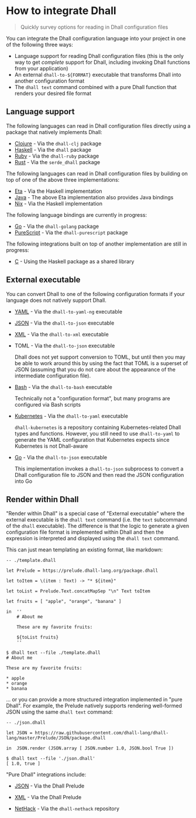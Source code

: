 # How to integrate Dhall

> Quickly survey options for reading in Dhall configuration files

You can integrate the Dhall configuration language into your project in one of the following three ways:

* Language support for reading Dhall configuration files (this is the only way to get _complete_ support for Dhall, including invoking Dhall functions from your application)
* An external `dhall-to-${FORMAT}` executable that transforms Dhall into another configuration format
* The `dhall text` command combined with a pure Dhall function that renders your desired file format

## Language support

The following languages can read in Dhall configuration files directly using a package that natively implements Dhall:

* [Clojure](https://github.com/f-f/dhall-clj) - Via the `dhall-clj` package
* [Haskell](https://github.com/dhall-lang/dhall-haskell/blob/master/dhall/README.md) - Via the `dhall` package
* [Ruby](https://git.sr.ht/~singpolyma/dhall-ruby) - Via the `dhall-ruby` package
* [Rust](https://crates.io/crates/serde_dhall) - Via the `serde_dhall` package

The following languages can read in Dhall configuration files by building on top of one of the above three implementations:

* [Eta](https://github.com/eta-lang/dhall-eta) - Via the Haskell implementation
* [Java](https://github.com/eta-lang/dhall-eta) - The above Eta implementation also provides Java bindings
* [Nix](https://github.com/dhall-lang/dhall-haskell/tree/master/dhall-nix) - Via the Haskell implementation

The following language bindings are currently in progress:

* [Go](https://github.com/philandstuff/dhall-golang) - Via the `dhall-golang` package
* [PureScript](https://github.com/MonoidMusician/dhall-purescript/blob/master/README.md) - Via the `dhall-purescript` package

The following integrations built on top of another implementation are still in progress:

* [C](https://github.com/as-capabl/clay-dhall/blob/master/README.md) - Using the Haskell package as a shared library

## External executable

You can convert Dhall to one of the following configuration formats if your language does not natively support Dhall.

* [YAML](https://github.com/dhall-lang/dhall-haskell/blob/master/dhall-yaml/README.md) - Via the `dhall-to-yaml-ng` executable

* [JSON](https://github.com/dhall-lang/dhall-haskell/blob/master/dhall-json/README.md) - Via the `dhall-to-json` executable

* [XML](https://git.sr.ht/~singpolyma/dhall-xml-ruby) - Via the `dhall-to-xml` executable

* TOML - Via the `dhall-to-json` executable

  Dhall does not yet support conversion to TOML, but until then you may be able to work around this
  by using the fact that TOML is a superset of JSON (assuming that you do not care about the appearance
  of the intermediate configuration file).

* [Bash](https://github.com/dhall-lang/dhall-haskell/blob/master/dhall-bash/README.md) - Via the `dhall-to-bash` executable

  Technically not a "configuration format", but many programs are configured via Bash scripts

* [Kubernetes](https://github.com/dhall-lang/dhall-kubernetes/blob/master/README.md) - Via the `dhall-to-yaml` executable

  `dhall-kubernetes` is a repository containing Kubernetes-related Dhall types and functions.  However, you still need to use `dhall-to-yaml` to generate the YAML configuration that Kubernetes expects since Kubernetes is not Dhall-aware

* [Go](https://github.com/andrewchambers/go-dhallconfig/blob/master/README.md) - Via the `dhall-to-json` executable

  This implementation invokes a `dhall-to-json` subprocess to convert a Dhall configuration file to JSON and then
  read the JSON configuration into Go

## Render within Dhall

"Render within Dhall" is a special case of "External executable" where the external executable is the `dhall text` command (i.e. the `text` subcommand of the `dhall` executable).  The difference is that the logic to generate a given configuration file format is implemented within Dhall and then the expression is interpreted and displayed using the `dhall text` command.

This can just mean templating an existing format, like markdown:

```dhall
-- ./template.dhall

let Prelude = https://prelude.dhall-lang.org/package.dhall

let toItem = \(item : Text) -> "* ${item}"

let toList = Prelude.Text.concatMapSep "\n" Text toItem

let fruits = [ "apple", "orange", "banana" ]

in  ''
    # About me

    These are my favorite fruits:

    ${toList fruits}
    ''
```

```console
$ dhall text --file ./template.dhall
# About me

These are my favorite fruits:

* apple
* orange
* banana
```

... or you can provide a more structured integration implemented in "pure Dhall".  For example, the Prelude natively supports rendering well-formed JSON using the same `dhall text` command:

```dhall
-- ./json.dhall

let JSON = https://raw.githubusercontent.com/dhall-lang/dhall-lang/master/Prelude/JSON/package.dhall

in  JSON.render (JSON.array [ JSON.number 1.0, JSON.bool True ])
```

```console
$ dhall text --file './json.dhall'
[ 1.0, true ]
```

"Pure Dhall" integrations include:

* [JSON](https://github.com/dhall-lang/dhall-lang/blob/master/Prelude/JSON/render) - Via the Dhall Prelude

* [XML](https://github.com/dhall-lang/dhall-lang/blob/master/Prelude/XML/render) - Via the Dhall Prelude

* [NetHack](https://github.com/dhall-lang/dhall-nethack) - Via the `dhall-nethack` repository
